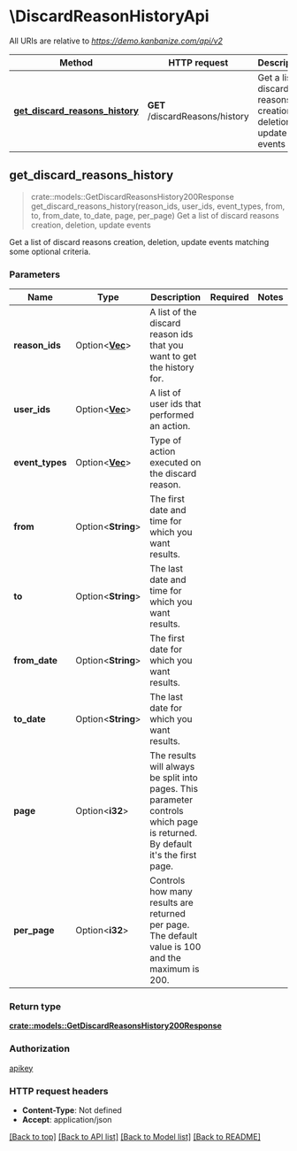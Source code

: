 # \DiscardReasonHistoryApi

All URIs are relative to *https://demo.kanbanize.com/api/v2*

Method | HTTP request | Description
------------- | ------------- | -------------
[**get_discard_reasons_history**](DiscardReasonHistoryApi.md#get_discard_reasons_history) | **GET** /discardReasons/history | Get a list of discard reasons creation, deletion, update events



## get_discard_reasons_history

> crate::models::GetDiscardReasonsHistory200Response get_discard_reasons_history(reason_ids, user_ids, event_types, from, to, from_date, to_date, page, per_page)
Get a list of discard reasons creation, deletion, update events

Get a list of discard reasons creation, deletion, update events matching some optional criteria.

### Parameters


Name | Type | Description  | Required | Notes
------------- | ------------- | ------------- | ------------- | -------------
**reason_ids** | Option<[**Vec<i32>**](i32.md)> | A list of the discard reason ids that you want to get the history for. |  |
**user_ids** | Option<[**Vec<i32>**](i32.md)> | A list of user ids that performed an action. |  |
**event_types** | Option<[**Vec<String>**](String.md)> | Type of action executed on the discard reason. |  |
**from** | Option<**String**> | The first date and time for which you want results. |  |
**to** | Option<**String**> | The last date and time for which you want results. |  |
**from_date** | Option<**String**> | The first date for which you want results. |  |
**to_date** | Option<**String**> | The last date for which you want results. |  |
**page** | Option<**i32**> | The results will always be split into pages. This parameter controls which page is returned. By default it's the first page. |  |
**per_page** | Option<**i32**> | Controls how many results are returned per page. The default value is 100 and the maximum is 200. |  |

### Return type

[**crate::models::GetDiscardReasonsHistory200Response**](getDiscardReasonsHistory_200_response.md)

### Authorization

[apikey](../README.md#apikey)

### HTTP request headers

- **Content-Type**: Not defined
- **Accept**: application/json

[[Back to top]](#) [[Back to API list]](../README.md#documentation-for-api-endpoints) [[Back to Model list]](../README.md#documentation-for-models) [[Back to README]](../README.md)


